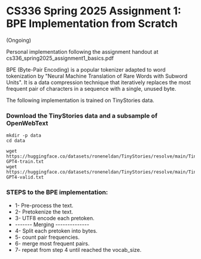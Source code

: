 # CS336 Spring 2025 Assignment 1: BPE Implementation from Scratch

(Ongoing)

Personal implementation following the assignment handout at cs336_spring2025_assignment1_basics.pdf

BPE (Byte-Pair Encoding) is a popular tokenizer adapted to word tokenization by "Neural Machine Translation of Rare Words with Subword Units". It is a data compression technique that iteratively replaces the most frequent pair of characters in a sequence with a single, unused byte. 

The following implementation is trained on TinyStories data.

### Download the TinyStories data and a subsample of OpenWebText

```
mkdir -p data
cd data

wget https://huggingface.co/datasets/roneneldan/TinyStories/resolve/main/TinyStoriesV2-GPT4-train.txt
wget https://huggingface.co/datasets/roneneldan/TinyStories/resolve/main/TinyStoriesV2-GPT4-valid.txt
```

### STEPS to the BPE implementation: 

* 1- Pre-process the text.
* 2- Pretokenize the text.
* 3- UTF8 encode each pretoken.
* ------- Merging --------------
* 4- Split each pretoken into bytes.
* 5- count pair frequencies.
* 6- merge most frequent pairs.
* 7- repeat from step 4 until reached the vocab_size.
